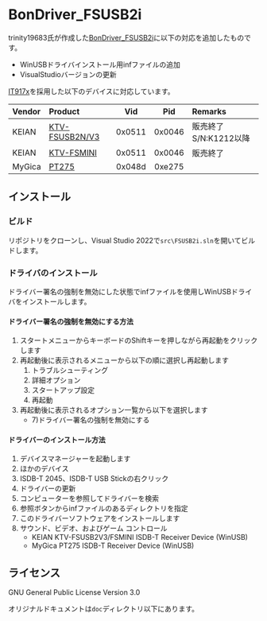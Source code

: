 # BonDriver_FSUSB2i

trinity19683氏が作成した[BonDriver_FSUSB2i][link_wiki]に以下の対応を追加したものです。

* WinUSBドライバインストール用infファイルの追加
* VisualStudioバージョンの更新

[IT917x][link_it9170]を採用した以下のデバイスに対応しています。

| Vendor | Product        |  Vid   |  Pid   | Remarks                     |
| :----- | :------------- | :----: | :----: | :-------------------------- |
| KEIAN  | [KTV-FSUSB2N/V3][link_fsusb2v3] | 0x0511 | 0x0046 | 販売終了 S/N:K1212以降  |
| KEIAN  | [KTV-FSMINI][link_fsmini]     | 0x0511 | 0x0046 | 販売終了                    |
| MyGica | [PT275][link_pt275]       | 0x048d | 0xe275 |                             |

## インストール

### ビルド

リポジトリをクローンし、Visual Studio 2022で`src\FSUSB2i.sln`を開いてビルドします。

### ドライバのインストール

ドライバー署名の強制を無効にした状態でinfファイルを使用しWinUSBドライバをインストールします。

#### ドライバー署名の強制を無効にする方法

1. スタートメニューからキーボードのShiftキーを押しながら再起動をクリックします
2. 再起動後に表示されるメニューから以下の順に選択し再起動します
   1. トラブルシューティング
   2. 詳細オプション
   3. スタートアップ設定
   4. 再起動
3. 再起動後に表示されるオプション一覧から以下を選択します
   * 7)ドライバー署名の強制を無効にする

#### ドライバーのインストール方法

1. デバイスマネージャーを起動します
2. ほかのデバイス
3. ISDB-T 2045、ISDB-T USB Stickの右クリック
4. ドライバーの更新
5. コンピューターを参照してドライバーを検索
6. 参照ボタンからinfファイルのあるディレクトリを指定
7. このドライバーソフトウェアをインストールします
8. サウンド、ビデオ、およびゲーム コントロール
   * KEIAN KTV-FSUSB2V3/FSMINI ISDB-T Receiver Device (WinUSB)
   * MyGica PT275 ISDB-T Receiver Device (WinUSB)

## ライセンス

GNU General Public License Version 3.0

オリジナルドキュメントは`doc`ディレクトリ以下にあります。

[link_wiki]: https://ktvwiki.22web.org/?BonDriver_FSUSB2i&i=1
[link_it9170]: https://www.ite.com.tw/en/product/cate4/IT9170
[link_fsusb2v3]: https://www.keian.co.jp/archives/products/ktv-fsusb2v3
[link_fsmini]: https://www.keian.co.jp/archives/products/ktv-fsmini
[link_pt275]: https://www.mygica.com/product/isdbt-tuner/